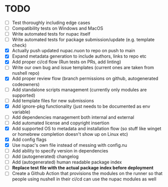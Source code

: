 # TODO
- [ ] Test thoroughly including edge cases
- [ ] Compatibility tests on Windows and MacOS
- [ ] Write automated tests for nupac itself
- [ ] Write automated tests for package submission/update (e.g. template check)
- [x] Actually push updated nupac.nuon to repo on push to main
- [x] Expand metadata generation to include authors, links to repo etc
- [x] Add proper ci/cd flow (Run tests on PRs, add linting)
- [ ] Write our own bug and issue templates (current ones are taken from nushell repo)
- [x] Add proper review flow (branch permissions on github, autogenerated codeowners)
- [ ] Add standalone scripts management (currently only modules are supported)
- [ ] Add template files for new submissions
- [x] Add ignore-pkg functionality (just needs to be documented as env variable)
- [ ] Add dependencies management both internal and external
- [ ] Add automated license and copyright insertion
- [x] Add supported OS to metadata and installation flow (so stuff like winget or homebrew completion doesn't show up on Linux etc)
- [x] Add config flags
- [x] Use nupac's own file instead of messing with config.nu
- [ ] Add ability to specify version in dependencies
- [ ] Add (autogenerated) changelog
- [ ] Add (autogenerated) human readable package index
- [ ] **Replace test file with the actual package index before deployment**
- [ ] Create a Github Action that provisions the modules on the runner so that people using nushell in their ci/cd can use the nupac modules as well

